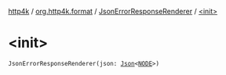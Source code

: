 [http4k](../../index.md) / [org.http4k.format](../index.md) / [JsonErrorResponseRenderer](index.md) / [&lt;init&gt;](./-init-.md)

# &lt;init&gt;

`JsonErrorResponseRenderer(json: `[`Json`](../-json/index.md)`<`[`NODE`](index.md#NODE)`>)`